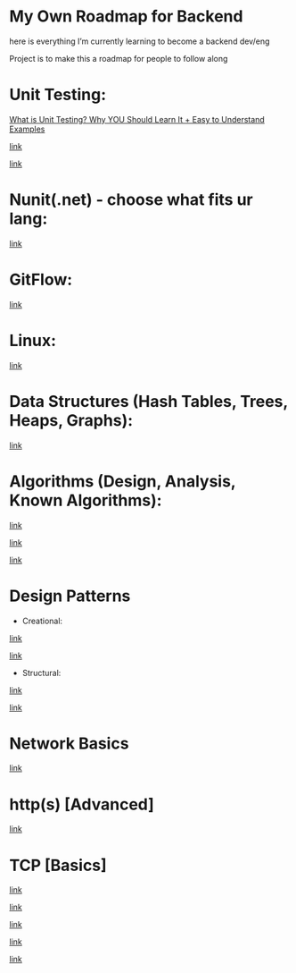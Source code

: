 # My Own Roadmap for Backend

here is everything I’m currently learning to become a backend dev/eng

Project is to make this a roadmap for people to follow along 

# Unit Testing: 
[What is Unit Testing? Why YOU Should Learn It + Easy to Understand Examples
](https://youtu.be/3kzHmaeozDI)

[link](https://youtu.be/B9rLLcVQfpI)

[link](https://youtu.be/Jv2uxzhPFl4)

# Nunit(.net) - choose what fits ur lang:

[link](https://youtu.be/uvqAGchg8bc) 

# GitFlow:

[link](https://youtu.be/7OTrHx56GfE)

# Linux: 

[link](https://www.youtube.com/playlist?list=PLCIJjtzQPZJ8KxEi278nugeO6R_9-Cn5o)

# Data Structures (Hash Tables, Trees, Heaps, Graphs):

[link](https://www.youtube.com/playlist?list=PLDV1Zeh2NRsB6SWUrDFW2RmDotAfPbeHu)

# Algorithms (Design, Analysis, Known Algorithms):

[link](https://www.youtube.com/playlist?list=PLr7b601VVxDJosOo8vapZWRY2TIrN3omJ)

[link](https://www.youtube.com/playlist?list=PL_w_qWAQZtAZ2n35UD2FHgvbXj4pqPQq5)

[link](https://www.youtube.com/playlist?list=PLYT7YDstBQmHr7eumHSrdo1aTMpqrpPDa)

# Design Patterns

- Creational: 

[link](https://www.youtube.com/playlist?list=PLnqAlQ9hFYdewk9UKGBcHLulZNUBpNSKJ)

[link](https://www.youtube.com/playlist?List=pln05u4nmkcb-1bsfb3l-09hkcsgnzhrv7)

- Structural:
 
[link](https://www.youtube.com/playlist?List=plnqalq9hfydcw3viz_oxral_fnkg2dssm)

[link](https://www.youtube.com/playlist?List=pln05u4nmkcb_qzkvealucityjifgkyfkg)

# Network Basics
[link](https://www.youtube.com/playlist?list=pljejn3kziq45ztd6mjwiltugybvczgbao)

# http(s) [Advanced]
[link](https://youtu.be/0OrmKCB0UrQ)

# TCP [Basics]
[link](https://youtu.be/n-paFbO1hXE)

[link](https://youtu.be/bW_BILl7n0Y)

[link](https://youtu.be/6PBFPOHB9C4)

[link](https://youtu.be/c6DbrBSog74)

[link](https://youtu.be/M_bN1ecKQmQ)

